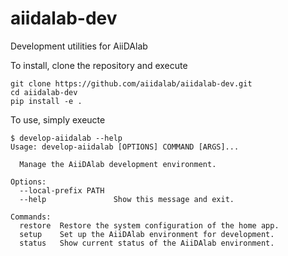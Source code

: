 # aiidalab-dev
Development utilities for AiiDAlab

To install, clone the repository and execute
```console
git clone https://github.com/aiidalab/aiidalab-dev.git
cd aiidalab-dev
pip install -e .
```
To use, simply exeucte
```console
$ develop-aiidalab --help
Usage: develop-aiidalab [OPTIONS] COMMAND [ARGS]...

  Manage the AiiDAlab development environment.

Options:
  --local-prefix PATH
  --help               Show this message and exit.

Commands:
  restore  Restore the system configuration of the home app.
  setup    Set up the AiiDAlab environment for development.
  status   Show current status of the AiiDAlab environment.
```
